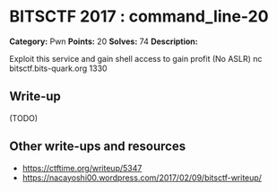 # BITSCTF 2017 : command_line-20

**Category:** Pwn
**Points:** 20
**Solves:** 74
**Description:**

Exploit this service and gain shell access to gain profit
(No ASLR)
nc bitsctf.bits-quark.org 1330

## Write-up

(TODO)

## Other write-ups and resources

* https://ctftime.org/writeup/5347
* https://nacayoshi00.wordpress.com/2017/02/09/bitsctf-writeup/
